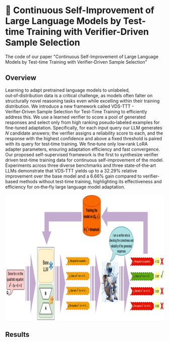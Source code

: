 # 🚀 Continuous Self-Improvement of Large Language Models by Test-time Training with Verifier-Driven Sample Selection

The code of our paper "Continuous Self-Improvement of Large Language Models by Test-time Training with Verifier-Driven Sample Selection"

## Overview
Learning to adapt pretrained language models to unlabeled, out‑of‑distribution data is a critical challenge, as models often falter on structurally novel reasoning tasks even while excelling within their training distribution. We introduce a new framework called VDS-TTT - Verifier‑Driven Sample Selection for Test‑Time Training to efficiently address this. We use a learned verifier to score a pool of generated responses and select only from high ranking pseudo‑labeled examples for fine-tuned adaptation. Specifically, for each input query our LLM generates $N$ candidate answers; the verifier assigns a reliability score to each, and the response with the highest confidence and above a fixed threshold is paired with its query for test‑time training. We fine‑tune only low‑rank LoRA adapter parameters, ensuring adaptation efficiency and fast convergence. Our proposed self-supervised framework is the first to synthesize verifier driven test-time training data for continuous self-improvement of the model. Experiments across three diverse benchmarks and three state‑of‑the‑art LLMs demonstrate that VDS‑TTT yields up to a 32.29% relative improvement over the base model and a 6.66% gain compared to verifier-based methods without test‑time training, highlighting its effectiveness and efficiency for on‑the‑fly large language model adaptation.

<img src="./Imgs/framework.png" alt="drawing" width="800" height="400"/>

## Results
